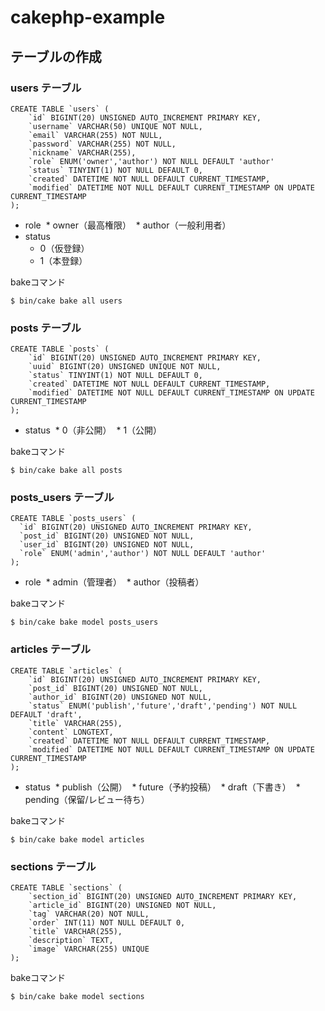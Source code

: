 # cakephp-example

## テーブルの作成

### users テーブル

```mysql
CREATE TABLE `users` (
    `id` BIGINT(20) UNSIGNED AUTO_INCREMENT PRIMARY KEY,
    `username` VARCHAR(50) UNIQUE NOT NULL,
    `email` VARCHAR(255) NOT NULL,
    `password` VARCHAR(255) NOT NULL,
    `nickname` VARCHAR(255),
    `role` ENUM('owner','author') NOT NULL DEFAULT 'author'
    `status` TINYINT(1) NOT NULL DEFAULT 0,
    `created` DATETIME NOT NULL DEFAULT CURRENT_TIMESTAMP,
    `modified` DATETIME NOT NULL DEFAULT CURRENT_TIMESTAMP ON UPDATE CURRENT_TIMESTAMP
);
```

* role
  * owner（最高権限）
  * author（一般利用者）
* status
  * 0（仮登録）
  * 1（本登録）

bakeコマンド

```console
$ bin/cake bake all users
```

### posts テーブル

```mysql
CREATE TABLE `posts` (
    `id` BIGINT(20) UNSIGNED AUTO_INCREMENT PRIMARY KEY,
    `uuid` BIGINT(20) UNSIGNED UNIQUE NOT NULL,
    `status` TINYINT(1) NOT NULL DEFAULT 0,
    `created` DATETIME NOT NULL DEFAULT CURRENT_TIMESTAMP,
    `modified` DATETIME NOT NULL DEFAULT CURRENT_TIMESTAMP ON UPDATE CURRENT_TIMESTAMP
);
```

* status
  * 0（非公開）
  * 1（公開）

bakeコマンド

```console
$ bin/cake bake all posts
```

### posts_users テーブル

```mysql
CREATE TABLE `posts_users` (
  `id` BIGINT(20) UNSIGNED AUTO_INCREMENT PRIMARY KEY,
  `post_id` BIGINT(20) UNSIGNED NOT NULL,
  `user_id` BIGINT(20) UNSIGNED NOT NULL,
  `role` ENUM('admin','author') NOT NULL DEFAULT 'author'
);
```

* role
  * admin（管理者）
  * author（投稿者）

bakeコマンド

```console
$ bin/cake bake model posts_users
```

### articles テーブル

```mysql
CREATE TABLE `articles` (
    `id` BIGINT(20) UNSIGNED AUTO_INCREMENT PRIMARY KEY,
    `post_id` BIGINT(20) UNSIGNED NOT NULL,
    `author_id` BIGINT(20) UNSIGNED NOT NULL,
    `status` ENUM('publish','future','draft','pending') NOT NULL DEFAULT 'draft',
    `title` VARCHAR(255),
    `content` LONGTEXT,
    `created` DATETIME NOT NULL DEFAULT CURRENT_TIMESTAMP,
    `modified` DATETIME NOT NULL DEFAULT CURRENT_TIMESTAMP ON UPDATE CURRENT_TIMESTAMP
);
```

* status
  * publish（公開）
  * future（予約投稿）
  * draft（下書き）
  * pending（保留/レビュー待ち）

bakeコマンド

```console
$ bin/cake bake model articles
```

### sections テーブル

```mysql
CREATE TABLE `sections` (
    `section_id` BIGINT(20) UNSIGNED AUTO_INCREMENT PRIMARY KEY,
    `article_id` BIGINT(20) UNSIGNED NOT NULL,
    `tag` VARCHAR(20) NOT NULL,
    `order` INT(11) NOT NULL DEFAULT 0,
    `title` VARCHAR(255),
    `description` TEXT,
    `image` VARCHAR(255) UNIQUE
);
```
bakeコマンド

```console
$ bin/cake bake model sections
```
